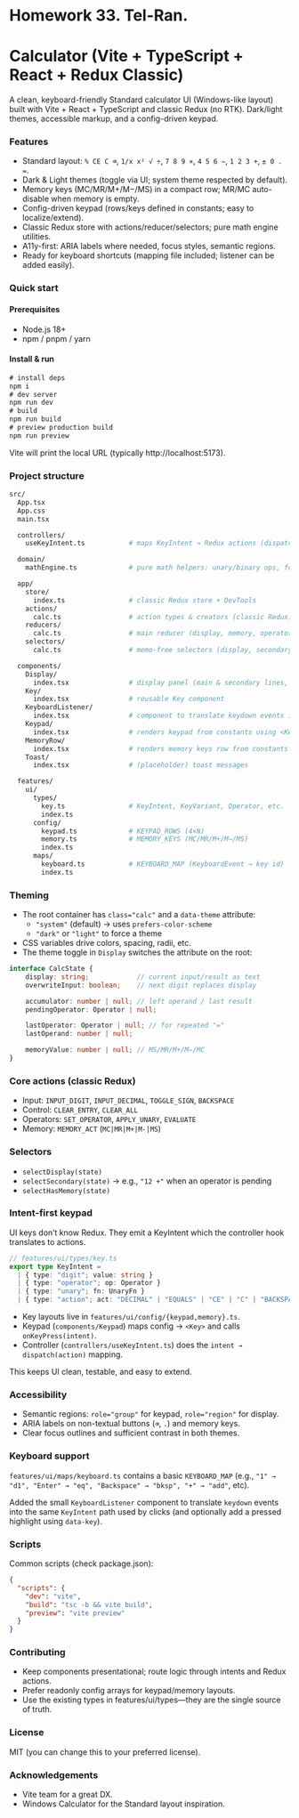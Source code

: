 # Homework 33. Tel-Ran.
# Calculator (Vite + TypeScript + React + Redux Classic)

A clean, keyboard-friendly Standard calculator UI (Windows-like layout) built with Vite + React + TypeScript and classic Redux (no RTK).
Dark/light themes, accessible markup, and a config-driven keypad.

### Features

- Standard layout: ```% CE C ⌫```, ```1/x x² √ ÷```, ```7 8 9 ×```, ```4 5 6 −```, ```1 2 3 +```, ```± 0 . =```.
- Dark & Light themes (toggle via UI; system theme respected by default).
- Memory keys (MC/MR/M+/M−/MS) in a compact row; MR/MC auto-disable when memory is empty.
- Config-driven keypad (rows/keys defined in constants; easy to localize/extend).
- Classic Redux store with actions/reducer/selectors; pure math engine utilities.
- A11y-first: ARIA labels where needed, focus styles, semantic regions.
- Ready for keyboard shortcuts (mapping file included; listener can be added easily).

### Quick start
#### Prerequisites
- Node.js 18+
- npm / pnpm / yarn

#### Install & run
```Typescript
# install deps
npm i
# dev server
npm run dev
# build
npm run build
# preview production build
npm run preview
```
Vite will print the local URL (typically http://localhost:5173).

### Project structure
```bash
src/
  App.tsx
  App.css
  main.tsx

  controllers/
    useKeyIntent.ts           # maps KeyIntent → Redux actions (dispatch)

  domain/
    mathEngine.ts             # pure math helpers: unary/binary ops, formatter

  app/
    store/
      index.ts                # classic Redux store + DevTools
    actions/
      calc.ts                 # action types & creators (classic Redux)
    reducers/
      calc.ts                 # main reducer (display, memory, operators)
    selectors/
      calc.ts                 # memo-free selectors (display, secondary, hasMemory)

  components/
    Display/
      index.tsx               # display panel (main & secondary lines, theme toggle)
    Key/
      index.tsx               # reusable Key component
    KeyboardListener/
      index.tsx               # component to translate keydown events into the same KeyIntent
    Keypad/
      index.tsx               # renders keypad from constants using <Key>
    MemoryRow/
      index.tsx               # renders memory keys row from constants using <Key>
    Toast/
      index.tsx               # (placeholder) toast messages

  features/
    ui/
      types/
        key.ts                # KeyIntent, KeyVariant, Operator, etc.
        index.ts
      config/
        keypad.ts             # KEYPAD_ROWS (4×N)
        memory.ts             # MEMORY_KEYS (MC/MR/M+/M−/MS)
        index.ts
      maps/
        keyboard.ts           # KEYBOARD_MAP (KeyboardEvent → key id)
        index.ts
```

### Theming
- The root container has ```class="calc"``` and a ```data-theme``` attribute:
  - ```"system"``` (default) → uses ```prefers-color-scheme```
  - ```"dark"``` or ```"light"``` to force a theme
- CSS variables drive colors, spacing, radii, etc.
- The theme toggle in ```Display``` switches the attribute on the root:
```ts
interface CalcState {
    display: string;            // current input/result as text
    overwriteInput: boolean;    // next digit replaces display

    accumulator: number | null; // left operand / last result
    pendingOperator: Operator | null;

    lastOperator: Operator | null; // for repeated "="
    lastOperand: number | null;

    memoryValue: number | null; // MS/MR/M+/M−/MC
}
```
### Core actions (classic Redux)
- Input: ```INPUT_DIGIT```, ```INPUT_DECIMAL```, ```TOGGLE_SIGN```, ```BACKSPACE```
- Control: ```CLEAR_ENTRY```, ```CLEAR_ALL```
- Operators: ```SET_OPERATOR```, ```APPLY_UNARY```, ```EVALUATE```
- Memory: ```MEMORY_ACT``` (```MC|MR|M+|M-|MS```)

### Selectors
- ```selectDisplay(state)```
- ```selectSecondary(state)``` → e.g., ```"12 +"``` when an operator is pending
- ```selectHasMemory(state)```

### Intent-first keypad
UI keys don’t know Redux. They emit a KeyIntent which the controller hook translates to actions.
```ts
// features/ui/types/key.ts
export type KeyIntent =
  | { type: "digit"; value: string }
  | { type: "operator"; op: Operator }
  | { type: "unary"; fn: UnaryFn }
  | { type: "action"; act: "DECIMAL" | "EQUALS" | "CE" | "C" | "BACKSPACE" | "TOGGLE_SIGN" | "MC" | "MR" | "M+" | "M-" | "MS" };

```
- Key layouts live in ```features/ui/config/{keypad,memory}.ts```.
- Keypad (```components/Keypad```) maps config → ```<Key>``` and calls ```onKeyPress(intent)```.
- Controller (```controllers/useKeyIntent.ts```) does the ```intent → dispatch(action)``` mapping.

This keeps UI clean, testable, and easy to extend.

### Accessibility
- Semantic regions: ```role="group"``` for keypad, ```role="region"``` for display.
- ARIA labels on non-textual buttons (```⌫```, ```.```) and memory keys.
- Clear focus outlines and sufficient contrast in both themes.

### Keyboard support 

```features/ui/maps/keyboard.ts``` contains a basic ```KEYBOARD_MAP``` (e.g., ```"1" → "d1", "Enter" → "eq", "Backspace" → "bksp", "+" → "add"```, etc).

Added the small ```KeyboardListener``` component to translate ```keydown``` events into the same ```KeyIntent``` path used by clicks (and optionally add a pressed highlight using ```data-key```).


### Scripts

Common scripts (check package.json):
```json
{
  "scripts": {
    "dev": "vite",
    "build": "tsc -b && vite build",
    "preview": "vite preview"
  }
}
```

### Contributing
- Keep components presentational; route logic through intents and Redux actions.
- Prefer readonly config arrays for keypad/memory layouts.
- Use the existing types in features/ui/types—they are the single source of truth.

### License
MIT (you can change this to your preferred license).

### Acknowledgements
- Vite team for a great DX.
- Windows Calculator for the Standard layout inspiration.
